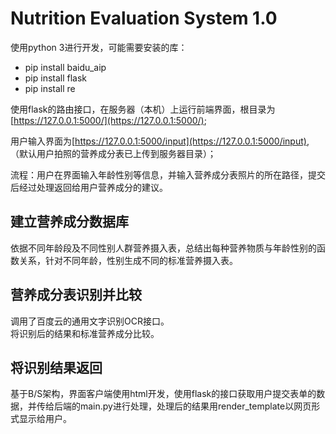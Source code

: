 Nutrition Evaluation System 1.0
=====     
使用python 3进行开发，可能需要安装的库：

- pip install baidu_aip
- pip install flask
- pip install re

使用flask的路由接口，在服务器（本机）上运行前端界面，根目录为[https://127.0.0.1:5000/](https://127.0.0.1:5000/);

用户输入界面为[https://127.0.0.1:5000/input](https://127.0.0.1:5000/input), （默认用户拍照的营养成分表已上传到服务器目录）；

流程：用户在界面输入年龄性别等信息，并输入营养成分表照片的所在路径，提交后经过处理返回给用户营养成分的建议。

建立营养成分数据库
-----
依据不同年龄段及不同性别人群营养摄入表，总结出每种营养物质与年龄性别的函数关系，针对不同年龄，性别生成不同的标准营养摄入表。

营养成分表识别并比较
----
调用了百度云的通用文字识别OCR接口。      
将识别后的结果和标准营养成分比较。

将识别结果返回
----
基于B/S架构，界面客户端使用html开发，使用flask的接口获取用户提交表单的数据，并传给后端的main.py进行处理，处理后的结果用render_template以网页形式显示给用户。
